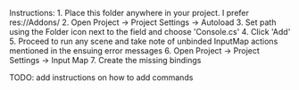 Instructions:
	1. Place this folder anywhere in your project. I prefer res://Addons/
	2. Open Project -> Project Settings -> Autoload
	3. Set path using the Folder icon next to the field and choose 'Console.cs'
	4. Click 'Add'
	5. Proceed to run any scene and take note of unbinded InputMap actions mentioned in the ensuing error messages
	6. Open Project -> Project Settings -> Input Map
	7. Create the missing bindings
	
TODO: add instructions on how to add commands
